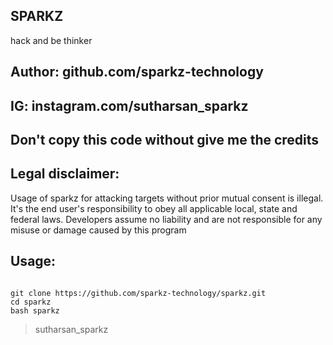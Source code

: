 ## SPARKZ
hack and be thinker
## Author: github.com/sparkz-technology
 
## IG: instagram.com/sutharsan_sparkz
##  Don't copy this code without give me the credits



## Legal disclaimer:

Usage of sparkz for attacking targets without prior mutual consent is illegal. It's the end user's responsibility to obey all applicable local, state and federal laws. Developers assume no liability and are not responsible for any misuse or damage caused by this program
 
 
 ## Usage:
```

git clone https://github.com/sparkz-technology/sparkz.git 
cd sparkz
bash sparkz
```

> sutharsan_sparkz

